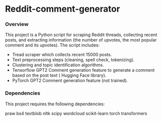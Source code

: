 # Reddit-comment-generator

### Overview
This project is a Python script for scraping Reddit threads, collecting recent posts, and extracting information (the number of upvotes, the most popular comment and its upvotes). The script includes: 
- Tread scraper which collects recent 15000 posts.
- Text preprocessing steps (cleaning, spell check, tokenizing).
- Clustering and topic identification algorithms.
- Tensorflow GPT2 Comment generation feature to generate a comment based on the post text ( Hugging Face library).
- PyTorch GPT2 Comment generation feature (not trained).

### Dependencies
This project requires the following dependencies:

  praw
  bs4
  textblob
  nltk
  scipy
  wordcloud
  scikit-learn
  torch
  transformers
